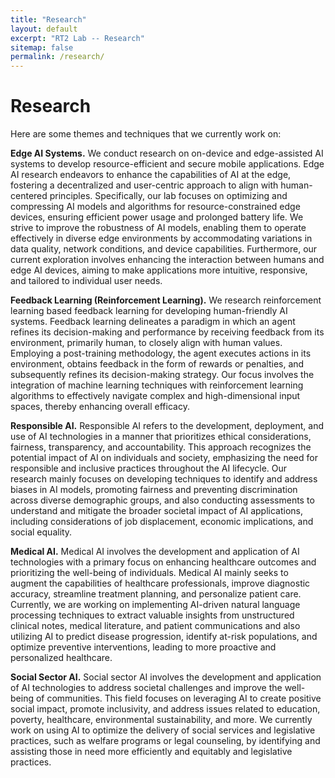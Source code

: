 ```yaml
---
title: "Research"
layout: default
excerpt: "RT2 Lab -- Research"
sitemap: false
permalink: /research/
---
```


# Research

Here are some themes and techniques that we currently work on:

<b>Edge AI Systems.</b> We conduct research on on-device and edge-assisted AI systems to develop resource-efficient and secure mobile applications. Edge AI research endeavors to enhance the capabilities of AI at the edge, fostering a decentralized and user-centric approach to align with human-centered principles. Specifically, our lab focuses on optimizing and compressing AI models and algorithms for resource-constrained edge devices, ensuring efficient power usage and prolonged battery life. We strive to improve the robustness of AI models, enabling them to operate effectively in diverse edge environments by accommodating variations in data quality, network conditions, and device capabilities. Furthermore, our current exploration involves enhancing the interaction between humans and edge AI devices, aiming to make applications more intuitive, responsive, and tailored to individual user needs.


<b>Feedback Learning (Reinforcement Learning).</b> We research reinforcement learning based feedback learning for developing human-friendly AI systems. Feedback learning delineates a paradigm in which an agent refines its decision-making and performance by receiving feedback from its environment, primarily human, to closely align with human values. Employing a post-training methodology, the agent executes actions in its environment, obtains feedback in the form of rewards or penalties, and subsequently refines its decision-making strategy. Our focus involves the integration of machine learning techniques with reinforcement learning algorithms to effectively navigate complex and high-dimensional input spaces, thereby enhancing overall efficacy.


<b>Responsible AI.</b> Responsible AI refers to the development, deployment, and use of AI technologies in a manner that prioritizes ethical considerations, fairness, transparency, and accountability. This approach recognizes the potential impact of AI on individuals and society, emphasizing the need for responsible and inclusive practices throughout the AI lifecycle. Our research mainly focuses on developing techniques to identify and address biases in AI models, promoting fairness and preventing discrimination across diverse demographic groups, and also conducting assessments to understand and mitigate the broader societal impact of AI applications, including considerations of job displacement, economic implications, and social equality.


<b>Medical AI.</b> Medical AI involves the development and application of AI technologies with a primary focus on enhancing healthcare outcomes and prioritizing the well-being of individuals. Medical AI mainly seeks to augment the capabilities of healthcare professionals, improve diagnostic accuracy, streamline treatment planning, and personalize patient care. Currently, we are working on implementing AI-driven natural language processing techniques to extract valuable insights from unstructured clinical notes, medical literature, and patient communications and also utilizing AI to predict disease progression, identify at-risk populations, and optimize preventive interventions, leading to more proactive and personalized healthcare.


<b>Social Sector AI.</b> Social sector AI involves the development and application of AI technologies to address societal challenges and improve the well-being of communities. This field focuses on leveraging AI to create positive social impact, promote inclusivity, and address issues related to education, poverty, healthcare, environmental sustainability, and more. We currently work on using AI to optimize the delivery of social services and legislative practices, such as welfare programs or legal counseling, by identifying and assisting those in need more efficiently and equitably and legislative practices.



